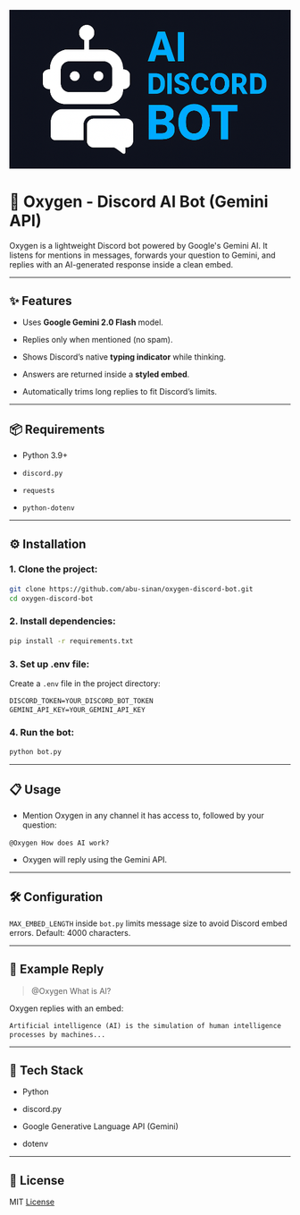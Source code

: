 ![Oxygen Discord Bot](https://github.com/abu-sinan/oxygen-discord-bot/blob/main/assets/discord_bot.png)
# 🫧 Oxygen - Discord AI Bot (Gemini API)

Oxygen is a lightweight Discord bot powered by Google's Gemini AI. It listens for mentions in messages, forwards your question to Gemini, and replies with an AI-generated response inside a clean embed.

---

## ✨ Features

- Uses **Google Gemini 2.0 Flash** model.

- Replies only when mentioned (no spam).

- Shows Discord’s native **typing indicator** while thinking.

- Answers are returned inside a **styled embed**.

- Automatically trims long replies to fit Discord’s limits.

---

## 📦 Requirements

- Python 3.9+

- `discord.py`

- `requests`

- `python-dotenv`

---

## ⚙️ Installation

### 1. Clone the project:

```bash
git clone https://github.com/abu-sinan/oxygen-discord-bot.git
cd oxygen-discord-bot
```

### 2. Install dependencies:

```bash
pip install -r requirements.txt
```

### 3. Set up .env file:

Create a `.env` file in the project directory:

```.env
DISCORD_TOKEN=YOUR_DISCORD_BOT_TOKEN
GEMINI_API_KEY=YOUR_GEMINI_API_KEY
```

### 4. Run the bot:

```bash
python bot.py
```

---

## 📋 Usage

- Mention Oxygen in any channel it has access to, followed by your question:


`@Oxygen How does AI work?`

- Oxygen will reply using the Gemini API.

---

## 🛠️ Configuration

`MAX_EMBED_LENGTH` inside `bot.py` limits message size to avoid Discord embed errors. Default: 4000 characters.

---

## 📑 Example Reply

> @Oxygen What is AI?



Oxygen replies with an embed:

```
Artificial intelligence (AI) is the simulation of human intelligence processes by machines...
```

---

## 🤖 Tech Stack

- Python

- discord.py

- Google Generative Language API (Gemini)

- dotenv

---

## 📃 License

MIT [License](https://github.com/abu-sinan/oxygen-discord-bot/blob/main/LICENSE)